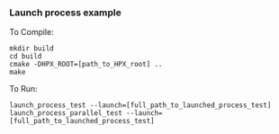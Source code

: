 ### Launch process example

To Compile:
````
mkdir build
cd build
cmake -DHPX_ROOT=[path_to_HPX_root] ..
make
````

To Run:
````
launch_process_test --launch=[full_path_to_launched_process_test]
launch_process_parallel_test --launch=[full_path_to_launched_process_test]
````